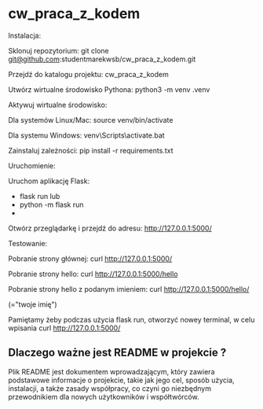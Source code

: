# cw_praca_z_kodem

Instalacja:

Sklonuj repozytorium: git clone git@github.com:studentmarekwsb/cw_praca_z_kodem.git

Przejdź do katalogu projektu: cw_praca_z_kodem

Utwórz wirtualne środowisko Pythona: python3 -m venv .venv

Aktywuj wirtualne środowisko:

Dla systemów Linux/Mac: source venv/bin/activate

Dla systemu Windows: venv\Scripts\activate.bat

Zainstaluj zależności: pip install -r requirements.txt


Uruchomienie:

Uruchom aplikację Flask:

- flask run lub
- python -m flask run
- 
Otwórz przeglądarkę i przejdź do adresu: http://127.0.0.1:5000/

Testowanie:

Pobranie strony głównej: curl http://127.0.0.1:5000/

Pobranie strony hello: curl http://127.0.0.1:5000/hello

Pobranie strony hello z podanym imieniem: curl http://127.0.0.1:5000/hello/<name> 

(<name>="twoje imię")

Pamiętamy żeby podczas użycia flask run, otworzyć nowey terminal, w celu wpisania curl http://127.0.0.1:5000/


## Dlaczego ważne jest README w projekcie ?

Plik README jest dokumentem wprowadzającym, który zawiera podstawowe informacje o projekcie, takie jak jego cel, sposób użycia, instalacji, a także zasady współpracy, co czyni go niezbędnym przewodnikiem dla nowych użytkowników i współtwórców.


